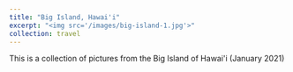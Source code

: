 ```yaml
---
title: "Big Island, Hawai'i"
excerpt: "<img src='/images/big-island-1.jpg'>"
collection: travel
---
```


This is a collection of pictures from the Big Island of Hawai'i (January 2021)
